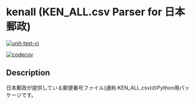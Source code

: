 
# kenall (KEN_ALL.csv Parser for 日本郵政)

[![unit-test-ci](https://github.com/s-yoshiki/kenall/workflows/unit-test-ci/badge.svg)](https://github.com/s-yoshiki/kenall)

[![codecov](https://codecov.io/gh/s-yoshiki/kenall/branch/main/graph/badge.svg)](https://codecov.io/gh/s-yoshiki/kenall)

## Description

日本郵政が提供している郵便番号ファイル(通称:KEN_ALL.csv)のPython用パッケージです。